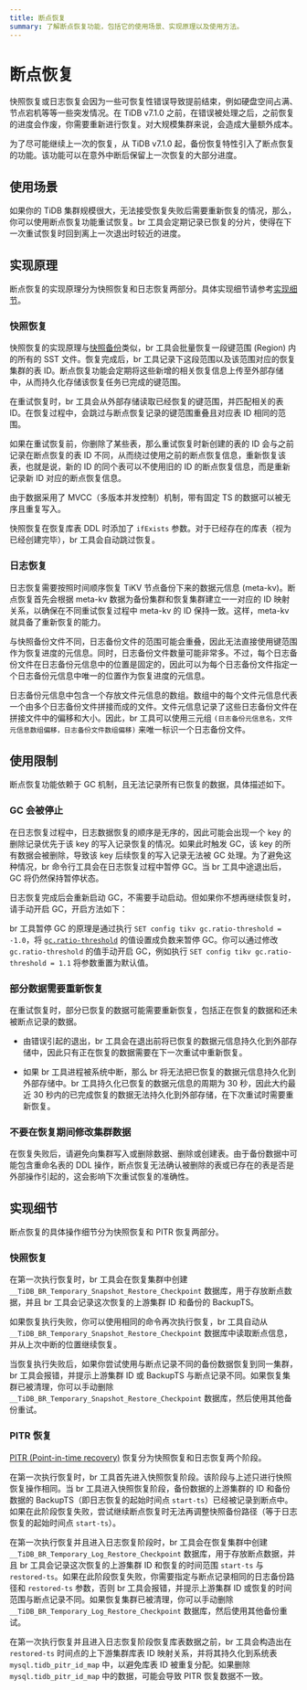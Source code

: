 ```yaml
---
title: 断点恢复
summary: 了解断点恢复功能，包括它的使用场景、实现原理以及使用方法。
---
```


# 断点恢复

快照恢复或日志恢复会因为一些可恢复性错误导致提前结束，例如硬盘空间占满、节点宕机等等一些突发情况。在 TiDB v7.1.0 之前，在错误被处理之后，之前恢复的进度会作废，你需要重新进行恢复。对大规模集群来说，会造成大量额外成本。

为了尽可能继续上一次的恢复，从 TiDB v7.1.0 起，备份恢复特性引入了断点恢复的功能。该功能可以在意外中断后保留上一次恢复的大部分进度。

## 使用场景

如果你的 TiDB 集群规模很大，无法接受恢复失败后需要重新恢复的情况，那么，你可以使用断点恢复功能重试恢复。br 工具会定期记录已恢复的分片，使得在下一次重试恢复时回到离上一次退出时较近的进度。

## 实现原理

断点恢复的实现原理分为快照恢复和日志恢复两部分。具体实现细节请参考[实现细节](#实现细节)。

### 快照恢复

快照恢复的实现原理与[快照备份](/br/br-checkpoint-backup.md#实现原理)类似，br 工具会批量恢复一段键范围 (Region) 内的所有的 SST 文件。恢复完成后，br 工具记录下这段范围以及该范围对应的恢复集群的表 ID。断点恢复功能会定期将这些新增的相关恢复信息上传至外部存储中，从而持久化存储该恢复任务已完成的键范围。

在重试恢复时，br 工具会从外部存储读取已经恢复的键范围，并匹配相关的表 ID。在恢复过程中，会跳过与断点恢复记录的键范围重叠且对应表 ID 相同的范围。

如果在重试恢复前，你删除了某些表，那么重试恢复时新创建的表的 ID 会与之前记录在断点恢复的表 ID 不同，从而绕过使用之前的断点恢复信息，重新恢复该表，也就是说，新的 ID 的同个表可以不使用旧的 ID 的断点恢复信息，而是重新记录新 ID 对应的断点恢复信息。

由于数据采用了 MVCC（多版本并发控制）机制，带有固定 TS 的数据可以被无序且重复写入。

快照恢复在恢复库表 DDL 时添加了 `ifExists` 参数。对于已经存在的库表（视为已经创建完毕），br 工具会自动跳过恢复。

### 日志恢复

日志恢复需要按照时间顺序恢复 TiKV 节点备份下来的数据元信息 (meta-kv)。断点恢复首先会根据 meta-kv 数据为备份集群和恢复集群建立一一对应的 ID 映射关系，以确保在不同重试恢复过程中 meta-kv 的 ID 保持一致。这样，meta-kv 就具备了重新恢复的能力。

与快照备份文件不同，日志备份文件的范围可能会重叠，因此无法直接使用键范围作为恢复进度的元信息。同时，日志备份文件数量可能非常多。不过，每个日志备份文件在日志备份元信息中的位置是固定的，因此可以为每个日志备份文件指定一个日志备份元信息中唯一的位置作为恢复进度的元信息。

日志备份元信息中包含一个存放文件元信息的数组。数组中的每个文件元信息代表一个由多个日志备份文件拼接而成的文件。文件元信息记录了这些日志备份文件在拼接文件中的偏移和大小。因此，br 工具可以使用三元组 `(日志备份元信息名，文件元信息数组偏移，日志备份文件数组偏移)` 来唯一标识一个日志备份文件。

## 使用限制

断点恢复功能依赖于 GC 机制，且无法记录所有已恢复的数据，具体描述如下。

### GC 会被停止

在日志恢复过程中，日志数据恢复的顺序是无序的，因此可能会出现一个 key 的删除记录优先于该 key 的写入记录恢复的情况。如果此时触发 GC，该 key 的所有数据会被删除，导致该 key 后续恢复的写入记录无法被 GC 处理。为了避免这种情况，br 命令行工具会在日志恢复过程中暂停 GC。当 br 工具中途退出后，GC 将仍然保持暂停状态。

日志恢复完成后会重新启动 GC，不需要手动启动。但如果你不想再继续恢复时，请手动开启 GC，开启方法如下：

br 工具暂停 GC 的原理是通过执行 `SET config tikv gc.ratio-threshold = -1.0`，将 [`gc.ratio-threshold`](/tikv-configuration-file.md#ratio-threshold) 的值设置成负数来暂停 GC。你可以通过修改 `gc.ratio-threshold` 的值手动开启 GC，例如执行 `SET config tikv gc.ratio-threshold = 1.1` 将参数重置为默认值。

### 部分数据需要重新恢复

在重试恢复时，部分已恢复的数据可能需要重新恢复，包括正在恢复的数据和还未被断点记录的数据。

- 由错误引起的退出，br 工具会在退出前将已恢复的数据元信息持久化到外部存储中，因此只有正在恢复的数据需要在下一次重试中重新恢复。

- 如果 br 工具进程被系统中断，那么 br 将无法把已恢复的数据元信息持久化到外部存储中。br 工具持久化已恢复的数据元信息的周期为 30 秒，因此大约最近 30 秒内的已完成恢复的数据无法持久化到外部存储，在下次重试时需要重新恢复。

### 不要在恢复期间修改集群数据

在恢复失败后，请避免向集群写入或删除数据、删除或创建表。由于备份数据中可能包含重命名表的 DDL 操作，断点恢复无法确认被删除的表或已存在的表是否是外部操作引起的，这会影响下次重试恢复的准确性。

## 实现细节

断点恢复的具体操作细节分为快照恢复和 PITR 恢复两部分。

### 快照恢复

在第一次执行恢复时，br 工具会在恢复集群中创建 `__TiDB_BR_Temporary_Snapshot_Restore_Checkpoint` 数据库，用于存放断点数据，并且 br 工具会记录这次恢复的上游集群 ID 和备份的 BackupTS。

如果恢复执行失败，你可以使用相同的命令再次执行恢复，br 工具自动从 `__TiDB_BR_Temporary_Snapshot_Restore_Checkpoint` 数据库中读取断点信息，并从上次中断的位置继续恢复。

当恢复执行失败后，如果你尝试使用与断点记录不同的备份数据恢复到同一集群，br 工具会报错，并提示上游集群 ID 或 BackupTS 与断点记录不同。如果恢复集群已被清理，你可以手动删除 `__TiDB_BR_Temporary_Snapshot_Restore_Checkpoint` 数据库，然后使用其他备份重试。

### PITR 恢复

[PITR (Point-in-time recovery)](/br/br-pitr-guide.md) 恢复分为快照恢复和日志恢复两个阶段。

在第一次执行恢复时，br 工具首先进入快照恢复阶段。该阶段与上述只进行快照恢复操作相同。当 br 工具进入快照恢复阶段，备份数据的上游集群的 ID 和备份数据的 BackupTS（即日志恢复的起始时间点 `start-ts`）已经被记录到断点中。如果在此阶段恢复失败，尝试继续断点恢复时无法再调整快照备份路径（等于日志恢复的起始时间点 `start-ts`）。

在第一次执行恢复并且进入日志恢复阶段时，br 工具会在恢复集群中创建 `__TiDB_BR_Temporary_Log_Restore_Checkpoint` 数据库，用于存放断点数据，并且 br 工具会记录这次恢复的上游集群 ID 和恢复的时间范围 `start-ts` 与 `restored-ts`。如果在此阶段恢复失败，你需要指定与断点记录相同的日志备份路径和 `restored-ts` 参数，否则 br 工具会报错，并提示上游集群 ID 或恢复的时间范围与断点记录不同。如果恢复集群已被清理，你可以手动删除 `__TiDB_BR_Temporary_Log_Restore_Checkpoint` 数据库，然后使用其他备份重试。

在第一次执行恢复并且进入日志恢复阶段恢复库表数据之前，br 工具会构造出在 `restored-ts` 时间点的上下游集群库表 ID 映射关系，并将其持久化到系统表 `mysql.tidb_pitr_id_map` 中，以避免库表 ID 被重复分配。如果删除 `mysql.tidb_pitr_id_map` 中的数据，可能会导致 PITR 恢复数据不一致。
